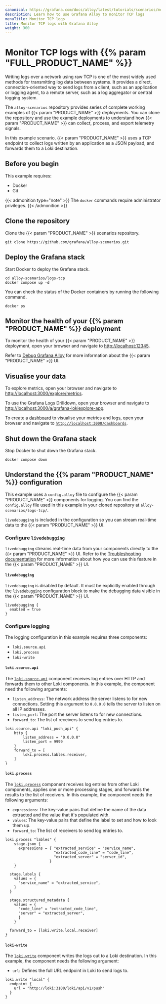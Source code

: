 ```yaml
---
canonical: https://grafana.com/docs/alloy/latest/tutorials/scenarios/monitor-logs-over-tcp/
description: Learn how to use Grafana Alloy to monitor TCP logs
menuTitle: Monitor TCP logs
title: Monitor TCP logs with Grafana Alloy
weight: 300
---
```


# Monitor TCP logs with {{% param "FULL_PRODUCT_NAME" %}}

Writing logs over a network using raw TCP is one of the most widely used methods for transmitting log data between systems.
It provides a direct, connection-oriented way to send logs from a client, such as an application or logging agent, to a remote server, such as a log aggregator or central logging system.

The `alloy-scenarios` repository provides series of complete working examples of {{< param "PRODUCT_NAME" >}} deployments.
You can clone the repository and use the example deployments to understand how {{< param "PRODUCT_NAME" >}} can collect, process, and export telemetry signals.

In this example scenario, {{< param "PRODUCT_NAME" >}} uses a TCP endpoint to collect logs written by an application as a JSON payload, and forwards them to a Loki destination.

## Before you begin

This example requires:

* Docker
* Git

{{< admonition type="note" >}}
The `docker` commands require administrator privileges.
{{< /admonition >}}

## Clone the repository

Clone the {{< param "PRODUCT_NAME" >}} scenarios repository.

```shell
git clone https://github.com/grafana/alloy-scenarios.git
```

## Deploy the Grafana stack

Start Docker to deploy the Grafana stack.

```shell
cd alloy-scenarios/logs-tcp
docker compose up -d
```

You can check the status of the Docker containers by running the following command.

```shell
docker ps
```

## Monitor the health of your {{% param "PRODUCT_NAME" %}} deployment

To monitor the health of your {{< param "PRODUCT_NAME" >}} deployment, open your browser and navigate to [http://localhost:12345](http://localhost:12345).

Refer to [Debug Grafana Alloy](https://grafana.com/docs/alloy/latest/troubleshoot/debug/) for more information about the {{< param "PRODUCT_NAME" >}} UI.

## Visualise your data

To explore metrics, open your browser and navigate to [http://localhost:3000/explore/metrics](http://localhost:3000/explore/metrics).

To use the Grafana Logs Drilldown, open your browser and navigate to [http://localhost:3000/a/grafana-lokiexplore-app](http://localhost:3000/a/grafana-lokiexplore-app).

To create a [dashboard](https://grafana.com/docs/grafana/latest/getting-started/build-first-dashboard/#create-a-dashboard) to visualise your metrics and logs, open your browser and navigate to [`http://localhost:3000/dashboards`](http://localhost:3000/dashboards).

## Shut down the Grafana stack

Stop Docker to shut down the Grafana stack.

```shell
docker compose down
```

## Understand the {{% param "PRODUCT_NAME" %}} configuration

This example uses a `config.alloy` file to configure the {{< param "PRODUCT_NAME" >}} components for logging.
You can find the `config.alloy` file used in this example in your cloned repository at `alloy-scenarios/logs-tcp/`.

`livedebugging` is included in the configuration so you can stream real-time data to the {{< param "PRODUCT_NAME" >}} UI.

### Configure `livedebugging`

`livedebugging` streams real-time data from your components directly to the {{< param "PRODUCT_NAME" >}} UI.
Refer to the [Troubleshooting documentation][troubleshooting] for more information about how you can use this feature in the {{< param "PRODUCT_NAME" >}} UI.

[troubleshooting]: https://grafana.com/docs/alloy/latest/troubleshoot/debug/#live-debugging-page

#### `livedebugging`

`livedebugging` is disabled by default.
It must be explicitly enabled through the `livedebugging` configuration block to make the debugging data visible in the {{< param "PRODUCT_NAME" >}} UI.

```alloy
livedebugging {
  enabled = true
}
```

### Configure logging

The logging configuration in this example requires three components:

* `loki.source.api`
* `loki.process`
* `loki-write`

#### `loki.source.api`

The [`loki.source.api`][loki.source.api] component receives log entries over HTTP and forwards them to other Loki components.
In this example, the component need the following arguments:

* `listen_address`: The network address the server listens to for new connections. Setting this argument to `0.0.0.0` tells the server to listen on all IP addresses.
* `listen_port`: The port the server listens to for new connections.
* `forward_to`: The list of receivers to send log entries to.

```alloy
loki.source.api "loki_push_api" {
    http {
        listen_address = "0.0.0.0"
        listen_port = 9999
    }
    forward_to = [
        loki.process.lables.receiver,
    ]
}
```

#### `loki.process`

The [`loki.process`][loki.process] component receives log entries from other Loki components, applies one or more processing stages, and forwards the results to the list of receivers.
In this example, the component needs the following arguments:

* `expressions`: The key-value pairs that define the name of the data extracted and the value that it's populated with.
* `values`: The key-value pairs that define the label to set and how to look them up.
* `forward_to`: The list of receivers to send log entries to.

```alloy
loki.process "lables" {
    stage.json {
      expressions = { "extracted_service" = "service_name", 
                      "extracted_code_line" = "code_line", 
                      "extracted_server" = "server_id", 
                    }
    }

  stage.labels {
    values = {
      "service_name" = "extracted_service",
    }
  }

  stage.structured_metadata {
    values = {
      "code_line" = "extracted_code_line",
      "server" = "extracted_server",
      }
    }

  forward_to = [loki.write.local.receiver]
}
```

#### `loki-write`

The [`loki.write`][loki.write] component writes the logs out to a Loki destination.
In this example, the component needs the following argument:

* `url`: Defines the full URL endpoint in Loki to send logs to.

```alloy
loki.write "local" {
  endpoint {
    url = "http://loki:3100/loki/api/v1/push"
  }
}
```

[loki.source.api]: https://grafana.com/docs/alloy/<ALLOY_VERSION>/reference/components/loki/loki.source.api/
[loki.process]: https://grafana.com/docs/alloy/<ALLOY_VERSION>/reference/components/loki/loki.process/
[loki.write]: https://grafana.com/docs/alloy/<ALLOY_VERSION>/reference/components/loki/loki.write/
